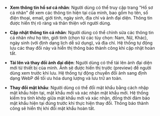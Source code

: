 -   **Xem thông tin hồ sơ cá nhân**: Người dùng có thể truy cập trang "Hồ sơ cá nhân" để xem các thông tin hiện tại của mình, bao gồm họ tên, số điện thoại, email, giới tính, ngày sinh, địa chỉ và ảnh đại diện. Thông tin được hiển thị rõ ràng và thân thiện với người dùng.

-   **Cập nhật thông tin cá nhân**: Người dùng có thể chỉnh sửa các thông tin cá nhân như họ tên, giới tính (chọn từ các tùy chọn: Nam, Nữ, Khác), ngày sinh (với định dạng lịch dễ sử dụng), và địa chỉ. Hệ thống tự động lưu các thay đổi này và hiển thị thông báo thành công khi cập nhật hoàn tất.

-   **Tải lên và thay đổi ảnh đại diện**: Người dùng có thể tải lên ảnh đại diện mới từ thiết bị của mình. Ảnh sẽ được hiển thị trước (preview) để người dùng xem trước khi lưu. Hệ thống tự động chuyển đổi ảnh sang định dạng WebP để tối ưu hóa dung lượng và lưu trữ an toàn.

-   **Thay đổi mật khẩu**: Người dùng có thể đổi mật khẩu bằng cách nhập mật khẩu hiện tại, mật khẩu mới và xác nhận mật khẩu mới. Hệ thống kiểm tra tính khớp giữa mật khẩu mới và xác nhận, đồng thời đảm bảo mật khẩu hiện tại đúng trước khi thực hiện thay đổi. Thông báo thành công sẽ hiển thị khi đổi mật khẩu hoàn tất.

